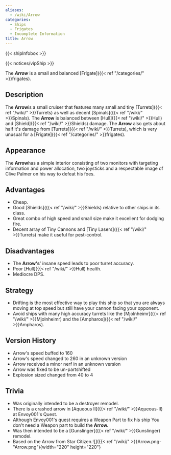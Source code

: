 ```yaml
---
aliases:
  - /wiki/Arrow
categories:
  - Ships
  - Frigates
  - Incomplete Information
title: Arrow
---
```


{{< shipInfobox >}}

{{< notices/vipShip >}}

The **_Arrow_** is a small and balanced [Frigate]({{< ref "/categories/" >}}frigates).

## Description

The **Arrow**is a small cruiser that features many small and tiny [Turrets]({{< ref "/wiki/" >}}Turrets) as well as decent [Spinals]({{< ref "/wiki/" >}}Spinals). The **Arrow** is balanced between [Hull]({{< ref "/wiki/" >}}Hull) and [Shield]({{< ref "/wiki/" >}}Shields) damage. The **Arrow** also gets about half it's damage from [Turrets]({{< ref "/wiki/" >}}Turrets), which is very unusual for a [Frigate]({{< ref "/categories/" >}}frigates).

## Appearance

The **Arrow**has a simple interior consisting of two monitors with targeting information and power allocation, two joysticks and a respectable image of Clive Palmer on his way to defeat his foes.

## Advantages

- Cheap.
- Good [Shields]({{< ref "/wiki/" >}}Shields) relative to other ships in its class.
- Great combo of high speed and small size make it excellent for dodging fire.
- Decent array of Tiny Cannons and [Tiny Lasers]({{< ref "/wiki/" >}}Turrets) make it useful for pest-control.

## Disadvantages

- The **Arrow's**' insane speed leads to poor turret accuracy.
- Poor [Hull]({{< ref "/wiki/" >}}Hull) health.
- Mediocre DPS.

## Strategy

- Drifting is the most effective way to play this ship so that you are always moving at top speed but still have your cannon facing your opponent.
- Avoid ships with many high accuracy turrets like the [Mjolnheimr]({{< ref "/wiki/" >}}Mjolnheimr) and the [Ampharos]({{< ref "/wiki/" >}}Ampharos).

## Version History

- Arrow's speed buffed to 160
- Arrow's speed changed to 260 in an unknown version
- Arrow received a minor nerf in an unknown version
- Arrow was fixed to be un-partshifted
- Explosion sized changed from 40 to 4

## Trivia

- Was originally intended to be a destroyer remodel.
- There is a crashed arrow in [Aqueous II]({{< ref "/wiki/" >}}Aqueous-II) at Envoy001's Quest.
- Although Envoy001's quest requires a Weapon Part to fix his ship You don't need a Weapon part to build the **Arrow.**
- Was then intended to be a [Gunslinger]({{< ref "/wiki/" >}}Gunslinger) remodel.
- Based on the Arrow from Star Citizen.![]({{< ref "/wiki/" >}}Arrow.png-"Arrow.png"){width="220" height="220"}
